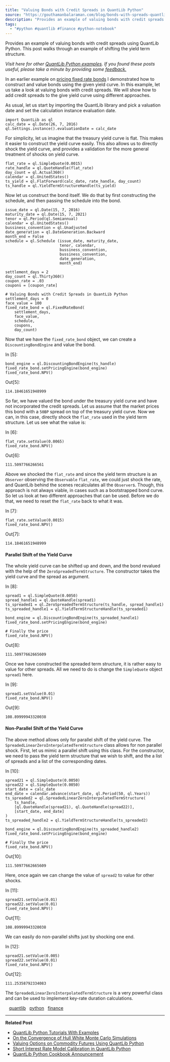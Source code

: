 ```yaml
---
title: "Valuing Bonds with Credit Spreads in QuantLib Python"
source: "https://gouthamanbalaraman.com/blog/bonds-with-spreads-quantlib-python.html"
description: "Provides an example of valuing bonds with credit spreads using QuantLib Python. This post walks through an example of shifting the yield term structure."
tags:
  - "#python #quantlib #finance #python-notebook"
---
```

Provides an example of valuing bonds with credit spreads using QuantLib Python. This post walks through an example of shifting the yield term structure.

*Visit here for other [QuantLib Python examples](http://gouthamanbalaraman.com/blog/quantlib-python-tutorials-with-examples.html). If you found these posts useful, please take a minute by providing some [feedback.](https://docs.google.com/forms/d/e/1FAIpQLSdFdJ768HKmIyJmaVRHBUJNY5NyQl6vr0GZvSkx-bUfIloNZA/viewform)*

In an earlier example on [pricing fixed rate bonds](http://gouthamanbalaraman.com/blog/quantlib-bond-modeling.html) I demonstrated how to construct and value bonds using the given yield curve. In this example, let us take a look at valuing bonds with credit spreads. We will show how to add credit spreads to the give yield curve using different approaches.

As usual, let us start by importing the QuantLib library and pick a valuation date and set the calculation instance evaluation date.

```
import QuantLib as ql
calc_date = ql.Date(26, 7, 2016)
ql.Settings.instance().evaluationDate = calc_date
```

For simplicity, let us imagine that the treasury yield curve is flat. This makes it easier to construct the yield curve easily. This also allows us to directly shock the yield curve, and provides a validation for the more general treatment of shocks on yield curve.

```
flat_rate = ql.SimpleQuote(0.0015)
rate_handle = ql.QuoteHandle(flat_rate)
day_count = ql.Actual360()
calendar = ql.UnitedStates()
ts_yield = ql.FlatForward(calc_date, rate_handle, day_count)
ts_handle = ql.YieldTermStructureHandle(ts_yield)
```

Now let us construct the bond itself. We do that by first constructing the schedule, and then passing the schedule into the bond.

```
issue_date = ql.Date(15, 7, 2016)
maturity_date = ql.Date(15, 7, 2021)
tenor = ql.Period(ql.Semiannual)
calendar = ql.UnitedStates()
bussiness_convention = ql.Unadjusted
date_generation = ql.DateGeneration.Backward
month_end = False
schedule = ql.Schedule (issue_date, maturity_date, 
                        tenor, calendar, 
                        bussiness_convention,
                        bussiness_convention, 
                        date_generation, 
                        month_end)
```

```
settlement_days = 2
day_count = ql.Thirty360()
coupon_rate = .03
coupons = [coupon_rate]

# Valuing Bonds with Credit Spreads in QuantLib Python
settlement_days = 0
face_value = 100
fixed_rate_bond = ql.FixedRateBond(
    settlement_days, 
    face_value, 
    schedule, 
    coupons, 
    day_count)
```

Now that we have the `fixed_rate_bond` object, we can create a `DiscountingBondEngine` and value the bond.

In \[5\]:

```
bond_engine = ql.DiscountingBondEngine(ts_handle)
fixed_rate_bond.setPricingEngine(bond_engine)
fixed_rate_bond.NPV()
```

Out\[5\]:

```
114.18461651948999
```

So far, we have valued the bond under the treasury yield curve and have not incorporated the credit spreads. Let us assume that the market prices this bond with a `50BP` spread on top of the treasury yield curve. Now we can, in this case, directly shock the `flat_rate` used in the yield term structure. Let us see what the value is:

In \[6\]:

```
flat_rate.setValue(0.0065)
fixed_rate_bond.NPV()
```

Out\[6\]:

```
111.5097766266561
```

Above we shocked the `flat_rate` and since the yield term structure is an `Observer` observing the `Observable` `flat_rate`, we could just shock the rate, and QuantLib behind the scenes recalculates all the `Observer`s. Though, this approach is not always viable, in cases such as a bootstrapped bond curve. So let us look at two different approaches that can be used. Before we do that, we need to reset the `flat_rate` back to what it was.

In \[7\]:

```
flat_rate.setValue(0.0015)
fixed_rate_bond.NPV()
```

Out\[7\]:

```
114.18461651948999
```

#### Parallel Shift of the Yield Curve

The whole yield curve can be shifted up and down, and the bond revalued with the help of the `ZeroSpreadedTermStructure`. The constructor takes the yield curve and the spread as argument.

In \[8\]:

```
spread1 = ql.SimpleQuote(0.0050)
spread_handle1 = ql.QuoteHandle(spread1)
ts_spreaded1 = ql.ZeroSpreadedTermStructure(ts_handle, spread_handle1)
ts_spreaded_handle1 = ql.YieldTermStructureHandle(ts_spreaded1)

bond_engine = ql.DiscountingBondEngine(ts_spreaded_handle1)
fixed_rate_bond.setPricingEngine(bond_engine)

# Finally the price
fixed_rate_bond.NPV()
```

Out\[8\]:

```
111.50977662665609
```

Once we have constructed the spreaded term structure, it is rather easy to value for other spreads. All we need to do is change the `SimpleQuote` object `spread1` here.

In \[9\]:

```
spread1.setValue(0.01)
fixed_rate_bond.NPV()
```

Out\[9\]:

```
108.89999943320038
```

#### Non-Parallel Shift of the Yield Curve

The above method allows only for parallel shift of the yield curve. The `SpreadedLinearZeroInterpolatedTermStructure` class allows for non parallel shock. First, let us mimic a parallel shift using this class. For the constructor, we need to pass the yield term structure that we wish to shift, and the a list of spreads and a list of the corresponding dates.

In \[10\]:

```
spread21 = ql.SimpleQuote(0.0050)
spread22 = ql.SimpleQuote(0.0050)
start_date = calc_date
end_date = calendar.advance(start_date, ql.Period(50, ql.Years))
ts_spreaded2 = ql.SpreadedLinearZeroInterpolatedTermStructure(
    ts_handle,
    [ql.QuoteHandle(spread21), ql.QuoteHandle(spread22)],
    [start_date, end_date]
)
ts_spreaded_handle2 = ql.YieldTermStructureHandle(ts_spreaded2)

bond_engine = ql.DiscountingBondEngine(ts_spreaded_handle2)
fixed_rate_bond.setPricingEngine(bond_engine)

# Finally the price
fixed_rate_bond.NPV()
```

Out\[10\]:

```
111.50977662665609
```

Here, once again we can change the value of `spread2` to value for other shocks.

In \[11\]:

```
spread21.setValue(0.01)
spread22.setValue(0.01)
fixed_rate_bond.NPV()
```

Out\[11\]:

```
108.89999943320038
```

We can easily do non-parallel shifts just by shocking one end.

In \[12\]:

```
spread21.setValue(0.005)
spread22.setValue(0.01)
fixed_rate_bond.NPV()
```

Out\[12\]:

```
111.25358792334083
```

The `SpreadedLinearZeroInterpolatedTermStructure` is a very powerful class and can be used to implement key-rate duration calculations.

   [quantlib](http://gouthamanbalaraman.com/tag/quantlib.html)   [python](http://gouthamanbalaraman.com/tag/python.html)   [finance](http://gouthamanbalaraman.com/tag/finance.html)

---

**Related Post**

- [QuantLib Python Tutorials With Examples](http://gouthamanbalaraman.com/blog/quantlib-python-tutorials-with-examples.html)
- [On the Convergence of Hull White Monte Carlo Simulations](http://gouthamanbalaraman.com/blog/hull-white-simulation-monte-carlo-convergence.html)
- [Valuing Options on Commodity Futures Using QuantLib Python](http://gouthamanbalaraman.com/blog/value-options-commodity-futures-black-formula-quantlib-python.html)
- [Short Interest Rate Model Calibration in QuantLib Python](http://gouthamanbalaraman.com/blog/short-interest-rate-model-calibration-quantlib.html)
- [QuantLib Python Cookbook Announcement](http://gouthamanbalaraman.com/blog/quantlib-python-cookbook-announcement.html)
